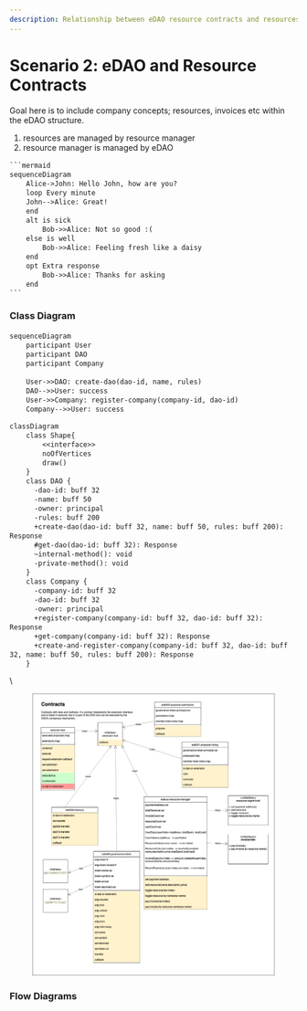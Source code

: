 ```yaml
---
description: Relationship between eDAO resource contracts and resources
---
```


# Scenario 2: eDAO and Resource Contracts

Goal here is to include company concepts; resources, invoices etc within the eDAO structure.

1. resources are managed by resource manager
2. resource manager is managed by eDAO

````mermaid
```mermaid
sequenceDiagram
    Alice->John: Hello John, how are you?
    loop Every minute
    John-->Alice: Great!
    end
    alt is sick
        Bob->>Alice: Not so good :(
    else is well
        Bob->>Alice: Feeling fresh like a daisy
    end
    opt Extra response
        Bob->>Alice: Thanks for asking
    end
```
````

### Class Diagram

```mermaid
sequenceDiagram
    participant User
    participant DAO
    participant Company
    
    User->>DAO: create-dao(dao-id, name, rules)
    DAO-->>User: success
    User->>Company: register-company(company-id, dao-id)
    Company-->>User: success

```

```mermaid
classDiagram
    class Shape{
        <<interface>>
        noOfVertices
        draw()
    }
    class DAO {
      -dao-id: buff 32
      -name: buff 50
      -owner: principal
      -rules: buff 200
      +create-dao(dao-id: buff 32, name: buff 50, rules: buff 200): Response
      #get-dao(dao-id: buff 32): Response
      ~internal-method(): void
      -private-method(): void
    }
    class Company {
      -company-id: buff 32
      -dao-id: buff 32
      -owner: principal
      +register-company(company-id: buff 32, dao-id: buff 32): Response
      +get-company(company-id: buff 32): Response
      +create-and-register-company(company-id: buff 32, dao-id: buff 32, name: buff 50, rules: buff 200): Response
    }
```

\


<figure><img src="../../../.gitbook/assets/eDAO-resource-contracts_class.drawio (3).png" alt=""><figcaption></figcaption></figure>

### Flow Diagrams
